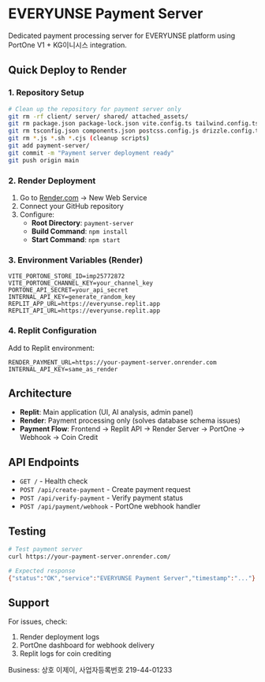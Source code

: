 # EVERYUNSE Payment Server

Dedicated payment processing server for EVERYUNSE platform using PortOne V1 + KG이니시스 integration.

## Quick Deploy to Render

### 1. Repository Setup
```bash
# Clean up the repository for payment server only
git rm -rf client/ server/ shared/ attached_assets/
git rm package.json package-lock.json vite.config.ts tailwind.config.ts
git rm tsconfig.json components.json postcss.config.js drizzle.config.ts
git rm *.js *.sh *.cjs (cleanup scripts)
git add payment-server/
git commit -m "Payment server deployment ready"
git push origin main
```

### 2. Render Deployment
1. Go to [Render.com](https://render.com) → New Web Service
2. Connect your GitHub repository
3. Configure:
   - **Root Directory**: `payment-server`
   - **Build Command**: `npm install`
   - **Start Command**: `npm start`

### 3. Environment Variables (Render)
```
VITE_PORTONE_STORE_ID=imp25772872
VITE_PORTONE_CHANNEL_KEY=your_channel_key
PORTONE_API_SECRET=your_api_secret
INTERNAL_API_KEY=generate_random_key
REPLIT_APP_URL=https://everyunse.replit.app
REPLIT_API_URL=https://everyunse.replit.app
```

### 4. Replit Configuration
Add to Replit environment:
```
RENDER_PAYMENT_URL=https://your-payment-server.onrender.com
INTERNAL_API_KEY=same_as_render
```

## Architecture

- **Replit**: Main application (UI, AI analysis, admin panel)
- **Render**: Payment processing only (solves database schema issues)
- **Payment Flow**: Frontend → Replit API → Render Server → PortOne → Webhook → Coin Credit

## API Endpoints

- `GET /` - Health check
- `POST /api/create-payment` - Create payment request
- `POST /api/verify-payment` - Verify payment status
- `POST /api/payment/webhook` - PortOne webhook handler

## Testing

```bash
# Test payment server
curl https://your-payment-server.onrender.com/

# Expected response
{"status":"OK","service":"EVERYUNSE Payment Server","timestamp":"..."}
```

## Support

For issues, check:
1. Render deployment logs
2. PortOne dashboard for webhook delivery
3. Replit logs for coin crediting

Business: 상호 이제이, 사업자등록번호 219-44-01233